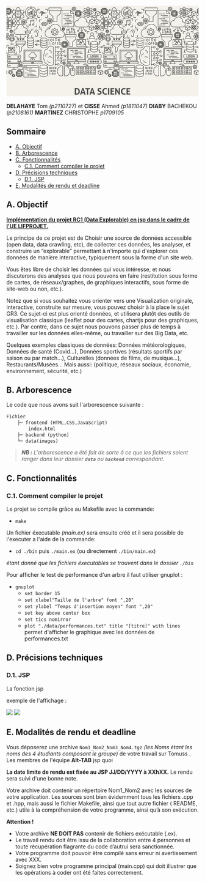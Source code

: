 <img src="./data/header.jpg">

**DELAHAYE** Tom *(p2110727)* et **CISSE** Ahmed *(p1811047)* **DIABY** BACHEKOU *(p2108161)* **MARTINEZ** CHRISTOPHE *p1709105* 

## Sommaire <!-- omit in toc -->
- [A. Objectif](#a-objectif)
- [B. Arborescence](#b-arborescence)
- [C. Fonctionnalités](#c-fonctionnalités)
	- [C.1. Comment compiler le projet](#c1-compilation)
- [D. Précisions techniques](#d-précisions-techniques)
	- [D.1. JSP](#d1-jsp)
- [E. Modalités de rendu et deadline](#e-modalités-de-rendu-et-deadline)

## A. Objectif
[**Implémentation du projet RC1 (Data Explorable) en jsp dans le cadre de l'UE LIFPROJET.**](http://cazabetremy.fr/wiki/doku.php?id=projet:sujets"**ici**")

Le principe de ce projet est de Choisir une source de données accessible (open data, data crawling, etc), de collecter ces données, les analyser, et construire un “explorable” permettant à n'importe qui d'explorer ces données de manière interactive, typiquement sous la forme d'un site web.

Vous êtes libre de choisir les données qui vous intéresse, et nous discuterons des analyses que nous pouvons en faire (restitution sous forme de cartes, de réseaux/graphes, de graphiques interactifs, sous forme de site-web ou non, etc.).

Notez que si vous souhaitez vous orienter vers une Visualization originale, interactive, construite sur mesure, vous pouvez choisir à la place le sujet GR3. Ce sujet-ci est plus orienté données, et utilisera plutôt des outils de visualisation classique (leaflet pour des cartes, chartjs pour des graphiques, etc.). Par contre, dans ce sujet nous pouvons passer plus de temps à travailler sur les données elles-même, ou travailler sur des Big Data, etc.

Quelques exemples classiques de données: Données météorologiques, Données de santé (Covid…), Données sportives (résultats sportifs par saison ou par match…), Culturelles (données de films, de musique…), Restaurants/Musées… Mais aussi: (politique, réseaux sociaux, économie, environnement, sécurité, etc.) 

## B. Arborescence
Le code que nous avons  suit l'arborescence suivante :
```
Fichier  
    ├─ frontend (HTML,CSS,JavaScript)
        index.html 
    ├─ backend (python)
    └─ data(images)
```

> _**NB :** L'arborescence a été fait de sorte à ce que les fichiers soient ranger dans leur dossier **`data`** ou **`backend`** correspondant._
>
> 
## C. Fonctionnalités

### C.1. Comment compiler le projet

Le projet se compile grâce au Makefile avec la commande:
+ `make`         	

Un fichier éxecutable *(main.ex)* sera ensuite créé et il sera possible de l'executer a l'aide de la commande:
+ `cd ./bin` puis `./main.ex` (ou directement `./bin/main.ex`)

*étant donné que les fichiers éxecutables se trouvent dans le dossier `./bin`*

Pour afficher le test de performance d'un arbre il faut utiliser gnuplot :
+ `gnuplot` 
    + `set border 15`
    + `set xlabel"Taille de l'arbre" font ",20"`
    + `set ylabel "Temps d'insertion moyen" font ",20"`
    + `set key above center box`
    + `set tics nomirror`
    + `plot "./data/performances.txt" title "[titre]" with lines` permet d'afficher le graphique avec les données de performances.txt

## D. Précisions techniques
### D.1. JSP

La fonction jsp 


exemple de l'affichage : 

<img src="./data/BST.png">

<img src="./data/RBT.png">


## E. Modalités de rendu et deadline

Vous déposerez une archive `Nom1_Nom2_Nom3_Nom4.tgz` *(les Noms étant les noms des 4 étudiants composant le groupe)* de votre travail sur Tomuss . Les membres de l'équipe **Alt-TAB** jsp quoi

**La date limite de rendu est fixée au JSP JJ/DD/YYYY à XXhXX.** Le rendu sera suivi d'une bonne note.

Votre archive doit contenir un répertoire Nom1_Nom2 avec les sources de votre application. Les
sources sont bien évidemment tous les fichiers .cpp et .hpp, mais aussi le fichier Makefile, ainsi
que tout autre fichier ( README, etc.) utile à la compréhension de votre programme, ainsi qu’à son exécution.

**Attention !**

- Votre archive **NE DOIT PAS** contenir de fichiers exécutable (.ex).
- Le travail rendu doit être issu de la collaboration entre 4 personnes et toute récupération flagrante du code d’autrui sera sanctionnée.	               
- Votre programme doit pouvoir être compilé sans erreur ni avertissement avec XXX.
- Soignez bien votre programme principal (main.cpp) qui doit illustrer que les opérations à coder ont été faites correctement.


